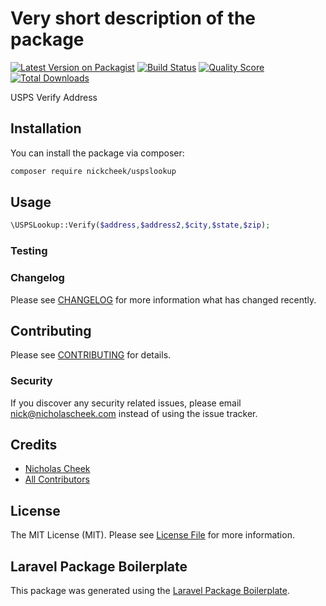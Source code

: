 # Very short description of the package

[![Latest Version on Packagist](https://img.shields.io/packagist/v/nickcheek/uspslookup.svg?style=flat-square)](https://packagist.org/packages/nickcheek/uspslookup)
[![Build Status](https://img.shields.io/travis/nickcheek/uspslookup/master.svg?style=flat-square)](https://travis-ci.org/nickcheek/uspslookup)
[![Quality Score](https://img.shields.io/scrutinizer/g/nickcheek/uspslookup.svg?style=flat-square)](https://scrutinizer-ci.com/g/nickcheek/uspslookup)
[![Total Downloads](https://img.shields.io/packagist/dt/nickcheek/uspslookup.svg?style=flat-square)](https://packagist.org/packages/nickcheek/uspslookup)

USPS Verify Address

## Installation

You can install the package via composer:

```bash
composer require nickcheek/uspslookup
```

## Usage

``` php
\USPSLookup::Verify($address,$address2,$city,$state,$zip);
```

### Testing



### Changelog

Please see [CHANGELOG](CHANGELOG.md) for more information what has changed recently.

## Contributing

Please see [CONTRIBUTING](CONTRIBUTING.md) for details.

### Security

If you discover any security related issues, please email nick@nicholascheek.com instead of using the issue tracker.

## Credits

- [Nicholas Cheek](https://github.com/nickcheek)
- [All Contributors](../../contributors)

## License

The MIT License (MIT). Please see [License File](LICENSE.md) for more information.

## Laravel Package Boilerplate

This package was generated using the [Laravel Package Boilerplate](https://laravelpackageboilerplate.com).